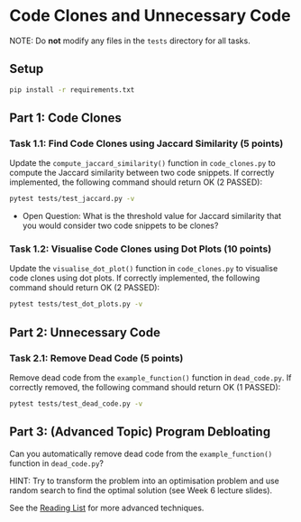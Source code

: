 # Code Clones and Unnecessary Code

NOTE: Do **not** modify any files in the `tests` directory for all tasks.

## Setup

```bash
pip install -r requirements.txt
```

## Part 1: Code Clones

### Task 1.1: Find Code Clones using Jaccard Similarity (5 points)

Update the `compute_jaccard_similarity()` function in `code_clones.py` to compute the Jaccard similarity between two code snippets.
If correctly implemented, the following command should return OK (2 PASSED):

```bash
pytest tests/test_jaccard.py -v
```

- Open Question: What is the threshold value for Jaccard similarity that you would consider two code snippets to be clones?

### Task 1.2: Visualise Code Clones using Dot Plots (10 points)

Update the `visualise_dot_plot()` function in `code_clones.py` to visualise code clones using dot plots.
If correctly implemented, the following command should return OK (2 PASSED):

```bash
pytest tests/test_dot_plots.py -v
```

## Part 2: Unnecessary Code

### Task 2.1: Remove Dead Code (5 points)

Remove dead code from the `example_function()` function in `dead_code.py`.
If correctly removed, the following command should return OK (1 PASSED):

```bash
pytest tests/test_dead_code.py -v
```

## Part 3: (Advanced Topic) Program Debloating

Can you automatically remove dead code from the `example_function()` function in `dead_code.py`?

HINT: Try to transform the problem into an optimisation problem and use random search to find the optimal solution (see Week 6 lecture slides). 

See the [Reading List](https://eu.alma.exlibrisgroup.com/leganto/public/44SFD_INST/lists/21890248270001441?auth=SAML) for more advanced techniques.